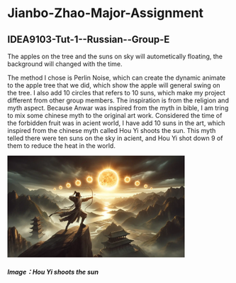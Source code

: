 # Jianbo-Zhao-Major-Assignment

## IDEA9103-Tut-1--Russian--Group-E

The apples on the tree and the suns on sky will autometically floating, the background will changed with the time.

The method I chose is Perlin Noise, which can create the dynamic animate to the apple tree that we did, which show the apple will general swing on the tree.
I also add 10 circles that refers to 10 suns, which make my project different from other group members.
The inspiration is from the religion and myth aspect. Because Anwar was inspired from the myth in bible, I am tring to mix some chinese myth to the original art work. Considered the time of the forbidden fruit was in acient world, I have add 10 suns in the art, which inspired from the chinese myth called Hou Yi shoots the sun. This myth telled there were ten suns on the sky in acient, and Hou Yi shot down 9 of them to reduce the heat in the world.

<img src="Image\Hou-Yi-the-Chinese-Sun-Hunter.webp" alt="" width="400">

##### Image：Hou Yi shoots the sun

